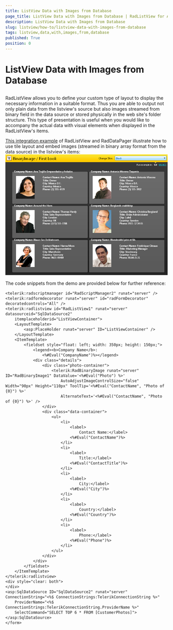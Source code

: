 ```yaml
---
title: ListView Data with Images from Database
page_title: ListView Data with Images from Database | RadListView for ASP.NET AJAX Documentation
description: ListView Data with Images from Database
slug: listview/how-to/listview-data-with-images-from-database
tags: listview,data,with,images,from,database
published: True
position: 0
---
```


# ListView Data with Images from Database



##

RadListView allows you to define your custom type of layout to display the necessary information in a suitable format. Thus you are able to output not only plain data from the listview's source but also images streamed from binary field in the data source or stored physically in the web site's folder structure. This type of presentation is useful when you would like to accompany the actual data with visual elements when displayed in the RadListView's items.

[This integration example](http://demos.telerik.com/aspnet-ajax/binaryimage/examples/default/defaultcs.aspx?product=listview) of RadListView and RadDataPager illustrate how to use tile layout and embed images (streamed in binary array format from the data source) in the listview's items:
![](images/listview_radbinaryimage.PNG)

The code snippets from the demo are provided below for further reference:

````ASP.NET
<telerik:radscriptmanager id="RadScriptManager2" runat="server" />
<telerik:radformdecorator runat="server" id="radFormDecorator" decoratedcontrols="All" />
<telerik:radlistview id="RadListView1" runat="server" datasourceid="SqlDataSource2"
    itemplaceholderid="ListViewContainer">
    <LayoutTemplate>
        <asp:PlaceHolder runat="server" ID="ListViewContainer" />
    </LayoutTemplate>
    <ItemTemplate>
        <fieldset style="float: left; width: 350px; height: 150px;">
            <legend><b>Company Name</b>:
                <%#Eval("CompanyName")%></legend>
            <div class="details">
                <div class="photo-container">
                    <telerik:RadBinaryImage runat="server" ID="RadBinaryImage1" DataValue='<%#Eval("Photo") %>'
                        AutoAdjustImageControlSize="false" Width="90px" Height="110px" ToolTip='<%#Eval("ContactName", "Photo of {0}") %>'
                        AlternateText='<%#Eval("ContactName", "Photo of {0}") %>' />
                </div>
                <div class="data-container">
                    <ul>
                        <li>
                            <label>
                                Contact Name:</label>
                            <%#Eval("ContactName")%>
                        </li>
                        <li>
                            <label>
                                Title:</label>
                            <%#Eval("ContactTitle")%>
                        </li>
                        <li>
                            <label>
                                City:</label>
                            <%#Eval("City")%>
                        </li>
                        <li>
                            <label>
                                Country:</label>
                            <%#Eval("Country")%>
                        </li>
                        <li>
                            <label>
                                Phone:</label>
                            <%#Eval("Phone")%>
                        </li>
                    </ul>
                </div>
            </div>
        </fieldset>
    </ItemTemplate>
</telerik:radlistview>
<div style="clear: both">
</div>
<asp:SqlDataSource ID="SqlDataSource2" runat="server" ConnectionString="<%$ ConnectionStrings:TelerikConnectionString %>"
    ProviderName="<%$ ConnectionStrings:TelerikConnectionString.ProviderName %>"
    SelectCommand="SELECT TOP 6 * FROM [CustomerPhotos]"></asp:SqlDataSource>
</form>
````

 
